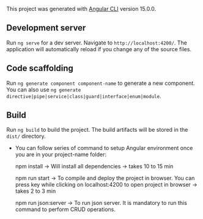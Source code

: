This project was generated with [Angular CLI](https://github.com/angular/angular-cli) version 15.0.0.

## Development server
Run `ng serve` for a dev server. Navigate to `http://localhost:4200/`. The application will automatically reload if you change any of the source files.

## Code scaffolding
Run `ng generate component component-name` to generate a new component. You can also use `ng generate directive|pipe|service|class|guard|interface|enum|module`.

## Build
Run `ng build` to build the project. The build artifacts will be stored in the `dist/` directory.

* You can follow series of command to setup Angular environment once you are in your project-name folder:

	npm install -> Will install all dependencies -> takes 10 to 15 min

	npm run start -> To compile and deploy the project in browser. You can press <Ctrl> key while clicking on localhost:4200 to open project in browser -> takes 2 to 3 min

	npm run json:server -> To run json server. It is mandatory to run this command to perform CRUD operations.  
    
